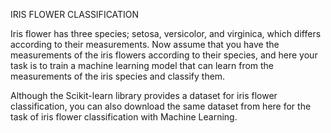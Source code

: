 IRIS FLOWER CLASSIFICATION

Iris flower has three species; setosa, versicolor, and virginica, which differs according to their measurements. Now assume that you have the measurements of the iris flowers according to their species, and here your task is to train a machine learning model that can learn from the measurements of the iris species and classify them.

Although the Scikit-learn library provides a dataset for iris flower classification, you can also download the same dataset from here for the task of iris flower classification with Machine Learning.
